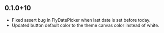 ## 0.1.0+10

* Fixed assert bug in FlyDatePicker when last date is set before today.
* Updated button default color to the theme canvas color instead of white.

